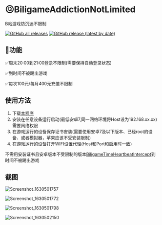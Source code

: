# 😖BiligameAddictionNotLimited

B站游戏防沉迷不限制

[![GitHub all releases](https://img.shields.io/github/downloads/FuckAntiAddiction/BiligameAddictionNotLimited/total?style=for-the-badge)](https://github.com/Enaium/BiligameAddictionNotLimited/releases) [![GitHub release (latest by date)](https://img.shields.io/github/v/release/Enaium/BiligameAddictionNotLimited?style=for-the-badge)](https://github.com/Enaium/BiligameAddictionNotLimited/releases)

## 🚀功能

✅周末20:00到21:00登录不限制(需要保持自动登录状态)

✅到时间不被踢出游戏

✅每次100元/每月400元充值不限制

## 使用方法

1. 下载[本程序](https://github.com/FuckAntiAddiction/BiligameAddictionNotLimited/releases)
2. 安装在任意设备运行启动(最低安卓7,同一网络环境将Host设为192.168.xx.xx)需要网络权限
3. 在游戏运行的设备保存证书安装(需要使用安卓7及以下版本、已经root的设备、或者模拟器，苹果应该不受安装限制)
4. 在游戏运行的设备打开WIFI设置代理(Host和Port和启用时一致)

不需用安装证书且安卓版本不受限制的版本[BiligameTimeHeartbeatIntercept](https://github.com/FuckAntiAddiction/BiligameTimeHeartbeatIntercept)到时间不被踢出游戏

## 截图

![Screenshot_1630501757](https://gitee.com/Enaium/imgbed/raw/master/Screenshot_1630501757.png)

![Screenshot_1630501772](https://gitee.com/Enaium/imgbed/raw/master/Screenshot_1630501772.png)

![Screenshot_1630501798](https://gitee.com/Enaium/imgbed/raw/master/Screenshot_1630501798.png)

![Screenshot_1630502150](https://gitee.com/Enaium/imgbed/raw/master/Screenshot_1630502150.png)
